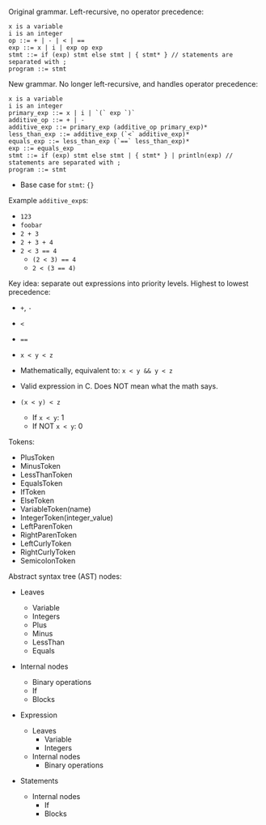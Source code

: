 Original grammar.  Left-recursive, no operator precedence:

```
x is a variable
i is an integer
op ::= + | - | < | ==
exp ::= x | i | exp op exp
stmt ::= if (exp) stmt else stmt | { stmt* } // statements are separated with ;
program ::= stmt
```

New grammar.  No longer left-recursive, and handles operator precedence:
```
x is a variable
i is an integer
primary_exp ::= x | i | `(` exp `)`
additive_op ::= + | -
additive_exp ::= primary_exp (additive_op primary_exp)*
less_than_exp ::= additive_exp (`<` additive_exp)*
equals_exp ::= less_than_exp (`==` less_than_exp)*
exp ::= equals_exp
stmt ::= if (exp) stmt else stmt | { stmt* } | println(exp) // statements are separated with ;
program ::= stmt
```

- Base case for `stmt`: `{}`

Example `additive_exp`s:
- `123`
- `foobar`
- `2 + 3`
- `2 + 3 + 4`
- `2 < 3 == 4`
    - `(2 < 3) == 4`
    - `2 < (3 == 4)`

Key idea: separate out expressions into priority levels.
Highest to lowest precedence:
- `+`, `-`
- `<`
- `==`

- `x < y < z`
- Mathematically, equivalent to: `x < y && y < z`
- Valid expression in C.  Does NOT mean what the math says.
- `(x < y) < z`
    - If `x < y`: 1
    - If NOT `x < y`: 0

Tokens:
- PlusToken
- MinusToken
- LessThanToken
- EqualsToken
- IfToken
- ElseToken
- VariableToken(name)
- IntegerToken(integer_value)
- LeftParenToken
- RightParenToken
- LeftCurlyToken
- RightCurlyToken
- SemicolonToken


Abstract syntax tree (AST) nodes:
- Leaves
    - Variable
    - Integers
    - Plus
    - Minus
    - LessThan
    - Equals
- Internal nodes
    - Binary operations
    - If
    - Blocks

- Expression
    - Leaves
        - Variable
        - Integers
    - Internal nodes
        - Binary operations
- Statements
    - Internal nodes
        - If
        - Blocks
